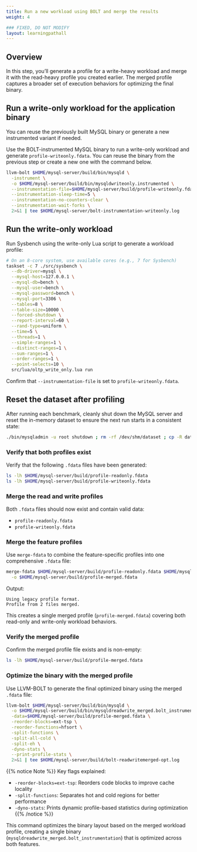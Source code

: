 ```yaml
---
title: Run a new workload using BOLT and merge the results
weight: 4

### FIXED, DO NOT MODIFY
layout: learningpathall
---
```


## Overview

In this step, you’ll generate a profile for a write-heavy workload and merge it with the read-heavy profile you created earlier. The merged profile captures a broader set of execution behaviors for optimizing the final binary.

## Run a write-only workload for the application binary

You can reuse the previously built MySQL binary or generate a new instrumented variant if needed.

Use the BOLT-instrumented MySQL binary to run a write-only workload and generate `profile-writeonly.fdata`. You can reuse the binary from the previous step or create a new one with the command below.

```bash
llvm-bolt $HOME/mysql-server/build/bin/mysqld \
  -instrument \
  -o $HOME/mysql-server/build/bin/mysqldwriteonly.instrumented \
  --instrumentation-file=$HOME/mysql-server/build/profile-writeonly.fdata \
  --instrumentation-sleep-time=5 \
  --instrumentation-no-counters-clear \
  --instrumentation-wait-forks \
  2>&1 | tee $HOME/mysql-server/bolt-instrumentation-writeonly.log
```

## Run the write-only workload

Run Sysbench using the write-only Lua script to generate a workload profile:

```bash
# On an 8-core system, use available cores (e.g., 7 for Sysbench)
taskset -c 7 ./src/sysbench \
  --db-driver=mysql \
  --mysql-host=127.0.0.1 \
  --mysql-db=bench \
  --mysql-user=bench \
  --mysql-password=bench \
  --mysql-port=3306 \
  --tables=8 \
  --table-size=10000 \
  --forced-shutdown \
  --report-interval=60 \
  --rand-type=uniform \
  --time=5 \
  --threads=1 \
  --simple-ranges=1 \
  --distinct-ranges=1 \
  --sum-ranges=1 \
  --order-ranges=1 \
  --point-selects=10 \
  src/lua/oltp_write_only.lua run
```

Confirm that `--instrumentation-file` is set to `profile-writeonly.fdata`.

## Reset the dataset after profiling

After running each benchmark, cleanly shut down the MySQL server and reset the in-memory dataset to ensure the next run starts in a consistent state:

```bash
./bin/mysqladmin -u root shutdown ; rm -rf /dev/shm/dataset ; cp -R data/ /dev/shm/dataset
```
### Verify that both profiles exist

Verify that the following `.fdata` files have been generated:

```bash
ls -lh $HOME/mysql-server/build/profile-readonly.fdata
ls -lh $HOME/mysql-server/build/profile-writeonly.fdata
```
### Merge the read and write profiles

Both `.fdata` files should now exist and contain valid data:

- `profile-readonly.fdata`
- `profile-writeonly.fdata`

### Merge the feature profiles

Use `merge-fdata` to combine the feature-specific profiles into one comprehensive `.fdata` file:

```bash
merge-fdata $HOME/mysql-server/build/profile-readonly.fdata $HOME/mysql-server/build/profile-writeonly.fdata \
  -o $HOME/mysql-server/build/profile-merged.fdata
```

Output:

```
Using legacy profile format.
Profile from 2 files merged.
```

This creates a single merged profile (`profile-merged.fdata`) covering both read-only and write-only workload behaviors.

### Verify the merged profile

Confirm the merged profile file exists and is non-empty:

```bash
ls -lh $HOME/mysql-server/build/profile-merged.fdata
```

### Optimize the binary with the merged profile

Use LLVM-BOLT to generate the final optimized binary using the merged `.fdata` file:

```bash
llvm-bolt $HOME/mysql-server/build/bin/mysqld \
  -o $HOME/mysql-server/build/bin/mysqldreadwrite_merged.bolt_instrumentation \
  -data=$HOME/mysql-server/build/profile-merged.fdata \
  -reorder-blocks=ext-tsp \
  -reorder-functions=hfsort \
  -split-functions \
  -split-all-cold \
  -split-eh \
  -dyno-stats \
  --print-profile-stats \
  2>&1 | tee $HOME/mysql-server/build/bolt-readwritemerged-opt.log
```

{{% notice Note %}}
Key flags explained:
- `-reorder-blocks=ext-tsp`: Reorders code blocks to improve cache locality  
- `-split-functions`: Separates hot and cold regions for better performance  
- `-dyno-stats`: Prints dynamic profile-based statistics during optimization  
{{% /notice %}}

This command optimizes the binary layout based on the merged workload profile, creating a single binary (`mysqldreadwrite_merged.bolt_instrumentation`) that is optimized across both features.


